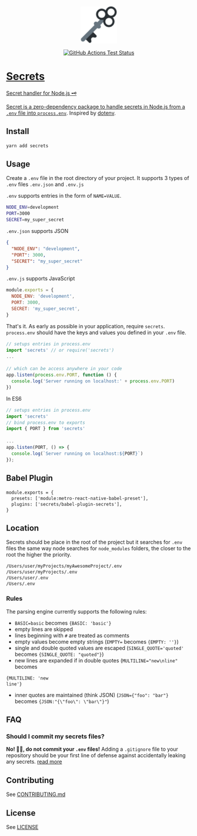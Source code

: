<p align="center"><a href="https://github.com/du5rte/secrets" target="_blank" rel="noopener noreferrer"><img width="100" src="key.svg" alt="Key"></a></p>

<p align="center"><a href="https://github.com/du5rte/secrets"><img alt="GitHub Actions Test Status" src="https://github.com/du5rte/secrets/workflows/Test/badge.svg"/></p>

# Secrets

Secret handler for Node.js 🗝️

Secret is a zero-dependency package to handle secrets in Node.js from a `.env` file into [`process.env`](https://nodejs.org/docs/latest/api/process.html#process_process_env). Inspired by [dotenv](https://github.com/motdotla/dotenv).

## Install

```bash
yarn add secrets
```

## Usage

Create a `.env` file in the root directory of your project.
It supports 3 types of `.env` files `.env.json` and `.env.js`

`.env` supports entries in the form of `NAME=VALUE`.

```sh
NODE_ENV=development
PORT=3000
SECRET=my_super_secret
```

`.env.json` supports JSON

```json
{
  "NODE_ENV": "development",
  "PORT": 3000,
  "SECRET": "my_super_secret"
}
```

`.env.js` supports JavaScript

```js
module.exports = {
  NODE_ENV: 'development',
  PORT: 3000,
  SECRET: 'my_super_secret',
}
```

That's it. As early as possible in your application, require `secrets`. `process.env` should have the keys and values you defined in your `.env` file.

```javascript
// setups entries in process.env
import 'secrets' // or require('secrets')
...

// which can be access anywhere in your code
app.listen(process.env.PORT, function () {
  console.log('Server running on localhost:' + process.env.PORT)
})
```

In ES6

```javascript
// setups entries in process.env
import 'secrets'
// bind process.env to exports
import { PORT } from 'secrets'

...
app.listen(PORT, () => {
  console.log(`Server running on localhost:${PORT}`)
});
```

## Babel Plugin

```
module.exports = {
  presets: ['module:metro-react-native-babel-preset'],
  plugins: ['secrets/babel-plugin-secrets'],
}
```

## Location

Secrets should be place in the root of the project but it searches for `.env` files the same way node searches for `node_modules` folders, the closer to the root the higher the priority.

```
/Users/user/myProjects/myAwesomeProject/.env
/Users/user/myProjects/.env
/Users/user/.env
/Users/.env
```

### Rules

The parsing engine currently supports the following rules:

- `BASIC=basic` becomes `{BASIC: 'basic'}`
- empty lines are skipped
- lines beginning with `#` are treated as comments
- empty values become empty strings (`EMPTY=` becomes `{EMPTY: ''}`)
- single and double quoted values are escaped (`SINGLE_QUOTE='quoted'` becomes `{SINGLE_QUOTE: "quoted"}`)
- new lines are expanded if in double quotes (`MULTILINE="new\nline"` becomes

```
{MULTILINE: 'new
line'}
```

- inner quotes are maintained (think JSON) (`JSON={"foo": "bar"}` becomes `{JSON:"{\"foo\": \"bar\"}"`)

## FAQ

### Should I commit my secrets files?

**No! 🙅‍♂️, do not commit your `.env` files!** Adding a `.gitignore` file to your repository should be your first line of defense against accidentally leaking any secrets. [read more](https://dev.to/somedood/please-dont-commit-env-3o9h)

## Contributing

See [CONTRIBUTING.md](CONTRIBUTING.md)

## License

See [LICENSE](LICENSE)
